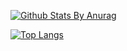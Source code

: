 <p align="center">
  
[![Github Stats By Anurag](https://github-readme-stats.vercel.app/api?username=giaconbruno&show_icons=true&hide_border=true&show_owner=true)](https://github.com/anuraghazra/github-readme-stats)

[![Top Langs](https://github-readme-stats.vercel.app/api/top-langs/?username=giaconbruno&layout=compact&hide_border=true)](https://github.com/anuraghazra/github-readme-stats)

</p>
